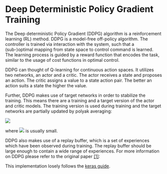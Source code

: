 # Deep Deterministic Policy Gradient Training

The Deep deterministic Policy Gradient (DDPG) algorithm is a reinforcement learning (RL) method. DDPG is a model-free off-policy algorithm.  The controller is trained via interaction with 
the system, such that a (sub-)optimal mapping from state space 
to control command is learned. The learning process is guided by 
a reward function that encodes the task, similar to the usage of 
cost functions in optimal control. 

DDPG can thought of Q-learning for continuous action spaces. 
It utilizes two networks, an actor and a critic. The actor receives a state and proposes an action. The critic assigns a value to a state action pair. The better an action suits a state the higher the value.

Further, DDPG makes use of target networks in order to stabilize the training. This means there are a training and a target version of the actor and critic models. The training version is used during training and the target networks are partially updated by polyak averaging:

<img src="https://render.githubusercontent.com/render/math?math=\phi_{targ} = \tau \phi_{targ} %2B (1 - \tau) \phi_{train}">

where <img src="https://render.githubusercontent.com/render/math?math=\tau"> is usually small.

DDPG also makes use of a replay buffer, which is a set of experiences which have been observed during training. The replay buffer should be large enough to contain a wide range of experiences.
For more information on DDPG please refer to the original paper [[1]](https://arxiv.org/abs/1509.02971v6):

This implementation losely follows the [keras guide](https://keras.io/examples/rl/ddpg_pendulum/).

